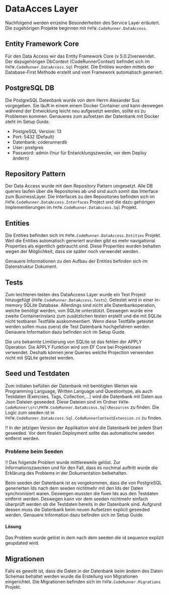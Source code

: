 # DataAcces Layer

Nachfolgend werden einzelne Besonderheiten des Service Layer erläutert. Die zugehörigen Projekte beginnen mit `FHTW.CodeRunner.DataAccess`.

## Entity Framework Core

Für den Data Access wir das Entity Framework Core (v 5.0.2)verwendet.
Der dazugehörigen DbContext (CodeRunnerContext) befindet sich im `FHTW.CodeRunner.DataAccess.Sql` Projekt.
Die Entities wurden mittels der Database-First Methode erstellt und vom Framework automatisch generiert.

## PostgreSQL DB

Die PostgreSQL Datenbank wurde von dem Herrn Alexander Sus vorgegeben.
Sie läuft in einem einem Docker Container und kann deswegen während der Entwicklung leicht neu aufgesetzt werden, sollte es zu Problemen kommen. Genaueres zum aufsetzen der Datenbank mit Docker steht im Setup Guide.

- PostgreSQL Version: 13
- Port: 5432 (Default)
- Datenbank: coderunnerdb
- User: postgres
- Password: admin (!nur für Entwicklungszwecke, vor dem Deploy ändern)

## Repository Pattern

Der Data Access wurde mit dem Repository Pattern umgesetzt. Alle DB queries laufen über die Repositories ab und sind auch somit das Interface zum BusinessLayer. Die Interfaces zu den Repositories befinden sich im `FHTW.CodeRunner.DataAccess.Interfaces` Project und die dazu gehörigen Implementierungen im `FHTW.CodeRunner.DataAccess.Sql` Projekt.

## Entities

Die Entities befinden sich im `FHTW.CodeRunner.DataAccess.Entities` Projekt. Weil die Entities automatisch generiert wurden gibt es mehr navigational Properties als eigentlich gebraucht sind. Diese Properties wurden behalten wegen der Möglichkeit, dass sie später noch verwendet werden.

Genauere Informationen zu den Aufbau der Entities befinden sich im Datenstruktur Dokument.

## Tests

Zum leichteren testen des DataAccess Layer wurde ein Test Project hinzugefügt (`FHTW.CodeRunner.DataAccess.Tests`). Getestet wird in einer in-memory SQLite Database. Allerdings sind nicht alle Datenbankoperation, welche benötigt werden, von SQLite unterstützt. Deswegen wurde eine zweite Containerinstanz zum zusätzlichen testen erstellt und die mit SQLite nicht testbaren Testfälle auskommentiert. Wenn diese Testfälle getestet werden sollen muss zuerst die Test Datenbank hochgefahren werden. Genauere Information dazu befinden sich im Setup Guide.

Die uns bekannte Limitierung von SQLite ist das fehlen der APPLY Operation. Die APPLY Funktion wird von EF Core bei Projektionen verwendet. Deshalb können jene Queries welche Projection verwenden nicht mit SQLite getestet werden.

## Seed und Testdaten

Zum initialen befüllen der Datenbank mit benötigten Werten wie Programming Language, Written Language und Questiontype, als auch Testdaten (Exercises, Tags, Collection,...) wird die Datenbank mit Daten aus Json Dateien geseeded. Diese Dateien sind im Ordner `FHTW-CodeRunner\src\FHTW.CodeRunner.DataAccess.Sql\Resources` zu finden.
Die Logic zum seeden ist in `FHTW.CodeRunner.DataAccess.Sql.CodeRunnerContextExtension.cs` zu finden.

!! In der jetzigen Version der Applikation wird die Datenbank bei jedem Start geseeded. Vor dem finalen Deployment sollte das automatische seeden entfernt werden.

### Probleme beim Seeden

!! Das folgende Problem wurde mittlereweile gelöst. Zur Informationszwecken und für den Fall, dass es nochmal auftritt wurde die Erklärung des Problems in der Dokumentation beibehalten.

Beim seeden der Datenbank ist es vorgekommen, dass die von PostgreSQL generierten Ids nach dem seeden nichtmehr mit den Ids der Daten synchronisiert waren. Deswegen mussten die fixen Ids aus den Testdaten entfernt werden. Deswegen kann vor dem seeden nichtmehr einfach überprüft werden ob die Testdaten bereits in der Datenbank sind. Aufgrund dessen muss die Datenbank beim neuen Aufsetzen explicit geseeded werden. Genauere Information dazu befinden sich im Setup Guide.

#### Lösung

Das Problem wurde gelöst in dem nach dem seeden die id sequence explizit geupdated wird.

## Migrationen

Falls es gewollt ist, dass die Daten in der Datenbank beim ändern des Daten Schemas behaltet werden wurde die Erstellung von Migrationen eingerichtet. Die Migrationen befinden sich im `FHTW.CodeRunner.Migrations` Projekt.
